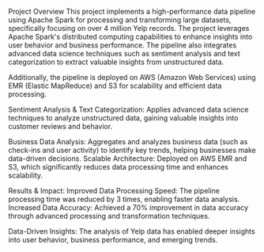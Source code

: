 Project Overview
This project implements a high-performance data pipeline using Apache Spark for processing and transforming large datasets, specifically focusing on over 4 million Yelp records. The project leverages Apache Spark's distributed computing capabilities to enhance insights into user behavior and business performance. The pipeline also integrates advanced data science techniques such as sentiment analysis and text categorization to extract valuable insights from unstructured data.

Additionally, the pipeline is deployed on AWS (Amazon Web Services) using EMR (Elastic MapReduce) and S3 for scalability and efficient data processing.

Sentiment Analysis & Text Categorization:
Applies advanced data science techniques to analyze unstructured data, gaining valuable insights into customer reviews and behavior.

Business Data Analysis: 
Aggregates and analyzes business data (such as check-ins and user activity) to identify key trends, helping businesses make data-driven decisions.
Scalable Architecture: Deployed on AWS EMR and S3, which significantly reduces data processing time and enhances scalability.

Results & Impact:
Improved Data Processing Speed: The pipeline processing time was reduced by 3 times, enabling faster data analysis.
Increased Data Accuracy: Achieved a 70% improvement in data accuracy through advanced processing and transformation techniques.

Data-Driven Insights: 
The analysis of Yelp data has enabled deeper insights into user behavior, business performance, and emerging trends.
